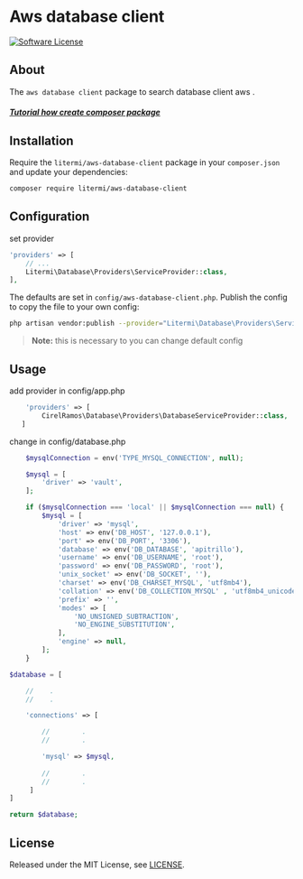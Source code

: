# Aws database client

[![Software License][ico-license]](LICENSE.md)

## About

The `aws database client` package to search database client aws .

##### [Tutorial how create composer package](https://cirelramos.blogspot.com/2022/04/how-create-composer-package.html)

## Installation


Require the `litermi/aws-database-client` package in your `composer.json` and update your dependencies:
```sh
composer require litermi/aws-database-client
```


## Configuration

set provider

```php
'providers' => [
    // ...
    Litermi\Database\Providers\ServiceProvider::class,
],
```


The defaults are set in `config/aws-database-client.php`. Publish the config to copy the file to your own config:
```sh
php artisan vendor:publish --provider="Litermi\Database\Providers\ServiceProvider"
```

> **Note:** this is necessary to you can change default config



## Usage

add provider in config/app.php

```php
    'providers' => [
        CirelRamos\Database\Providers\DatabaseServiceProvider::class,
   ]
```

change in config/database.php

```php
    $mysqlConnection = env('TYPE_MYSQL_CONNECTION', null);

    $mysql = [
        'driver' => 'vault',
    ];

    if ($mysqlConnection === 'local' || $mysqlConnection === null) {
        $mysql = [
            'driver' => 'mysql',
            'host' => env('DB_HOST', '127.0.0.1'),
            'port' => env('DB_PORT', '3306'),
            'database' => env('DB_DATABASE', 'apitrillo'),
            'username' => env('DB_USERNAME', 'root'),
            'password' => env('DB_PASSWORD', 'root'),
            'unix_socket' => env('DB_SOCKET', ''),
            'charset' => env('DB_CHARSET_MYSQL', 'utf8mb4'),
            'collation' => env('DB_COLLECTION_MYSQL' , 'utf8mb4_unicode_ci'),
            'prefix' => '',
            'modes' => [
                'NO_UNSIGNED_SUBTRACTION',
                'NO_ENGINE_SUBSTITUTION',
            ],
            'engine' => null,
        ];
    }

$database = [

    //    .
    //    .

    'connections' => [

        //        .
        //        .

        'mysql' => $mysql,
        
        //        .
        //        .
     ]
]

return $database;
```



## License

Released under the MIT License, see [LICENSE](LICENSE).


[ico-license]: https://img.shields.io/badge/license-MIT-brightgreen.svg?style=flat-square

